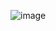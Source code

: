 ![image](https://user-images.githubusercontent.com/63789702/188314840-196a6650-9fe6-49db-b0e7-45b3d3ec5312.png)
